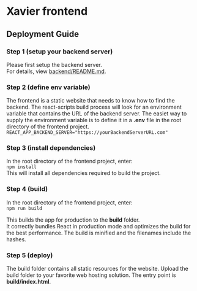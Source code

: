 # Xavier frontend

## Deployment Guide

### Step 1 (setup your backend server)
Please first setup the backend server.\
For details, view [backend/README.md](https://github.com/jefferyabbott/Xavier/blob/main/backend/README.md).

### Step 2 (define env variable)
The frontend is a static website that needs to know how to find the backend. The react-scripts build process will look for an environment variable that contains the URL of the backend server. The easiet way to supply the environment variable is to define it in a **.env** file in the root directory of the frontend project.\
`REACT_APP_BACKEND_SERVER="https://yourBackendServerURL.com"`

### Step 3 (install dependencies)
In the root directory of the frontend project, enter:\
`npm install` \
This will install all dependencies required to build the project.

### Step 4 (build)
In the root directory of the frontend project, enter:\
`npm run build`

This builds the app for production to the **build** folder.\
It correctly bundles React in production mode and optimizes the build for the best performance. The build is minified and the filenames include the hashes.

### Step 5 (deploy)
The build folder contains all static resources for the website. Upload the build folder to your favorite web hosting solution. The entry point is **build/index.html**.
